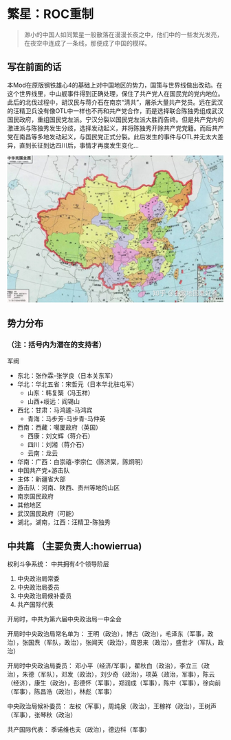 # 繁星：ROC重制 

> 渺小的中国人如同繁星一般散落在漫漫长夜之中，他们中的一些发光发亮，在夜空中连成了一条线，那便成了中国的模样。

## 写在前面的话

本Mod在原版钢铁雄心4的基础上对中国地区的势力，国策与世界线做出改动。在这个世界线里，中山舰事件得到正确处理，保住了共产党人在国民党的党内地位。此后的北伐过程中，胡汉民与蒋介石在南京“清共”，屠杀大量共产党员。远在武汉的汪精卫兵没有像OTL中一样也不再和共产党合作，而是选择联合陈独秀组成武汉国民政府，重组国民党左派。宁汉分裂以国民党左派大胜而告终。但是共产党内的激进派与陈独秀发生分歧，选择发动起义，并将陈独秀开除共产党党籍。而后共产党在南昌等多地发动起义，与国民党正式分裂。此后发生的事件与OTL并无太大差异，直到长征到达四川后，事情才再度发生变化...

![ROC MAP](/ROC%20MAP.png "1936年中国行政区划图")

## 势力分布
### （注：括号内为潜在的支持者）
军阀

- 东北：张作霖-张学良（日本关东军）
- 华北：华北五省：宋哲元（日本华北驻屯军）
	- 山东：韩复榘（冯玉祥）
	- 山西+绥远：阎锡山
- 西北：甘肃：马鸿逵-马鸿宾
	- 青海：马步芳-马步青-马仲英
- 西南：西藏：噶厦政府（英国）
	- 西康：刘文辉（蒋介石）
	- 四川：刘湘（蒋介石）
	- 云南：龙云
- 华南：广西：白崇禧-李宗仁（陈济棠，陈炯明）
- 中国共产党+游击队
- 主体：新疆省大部
- 游击队：河南、陕西、贵州等地的山区
- 南京国民政府
- 其他地区
- 武汉国民政府（可能）
- 湖北，湖南，江西：汪精卫-陈独秀

## 中共篇 （主要负责人:howierrua)

权利斗争系统：
中共拥有4个领导阶层
1. 中央政治局常委
2. 中央政治局委员
3. 中央政治局候补委员
4. 共产国际代表

开局时，中共为第六届中央政治局一中全会

开局时中央政治局常名单为：
王明（政治），博古（政治），毛泽东（军事，政治），张国焘（军队，政治），张闻天（政治），周恩来（政治），盛世才（军队，政治）

开局时中央政治局委员：
邓小平（经济/军事），翟秋白（政治），李立三（政治），朱德（军队），邓发（政治），刘少奇（政治），项英（政治，军事），陈云（经济），康生（政治），彭德怀（军事），郑润成（军事），陈中（军事），徐向前（军事），陈昌浩（政治），林彪（军事）

中央政治局候补委员：
左权（军事），周纯泉（政治），王稼祥（政治），王树声（军事），张琴秋（政治）

共产国际代表：
季诺维也夫（政治），德边科（军事）
